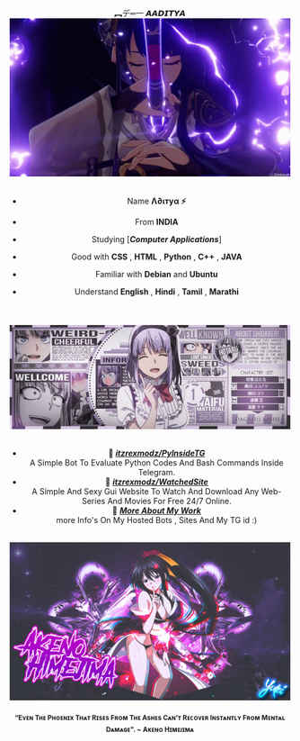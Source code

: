 <div>
<br/>
<center>︻デ═一 𝘼𝘼𝘿𝙄𝙏𝙔𝘼<center/>
<img src="./img/5fa0e3e226de58362578fd5e28caabf1.gif" width="500" />
<br/>
<br/>

- Name **Λ∂ιтуα ⚡**

- From **INDIA**

- Studying [***Computer Applications***]

- Good with **CSS** , **HTML** , **Python** , **C++** , **JAVA**
  
- Familiar with **Debian** and **Ubuntu** 

- Understand **English** , **Hindi** , **Tamil** , **Marathi**
<br/>
ㅤ
<img src="./img/f528d497274c571f83c2e3c2248bfebc.jpg" width="500" />
<br/>
<br/>
  
- 📘 [***itzrexmodz/PyInsideTG***](https://github.com/itzrexmodz/PyInsideTG) <br/>
  A Simple Bot To Evaluate Python Codes And Bash Commands Inside Telegram.
- 📙 [***itzrexmodz/WatchedSite***](https://revyz.onrender.com/) <br/>
  A Simple And Sexy Gui Website To Watch And Download Any Web-Series And Movies For Free 24/7 Online. 
- 📒 [***More About My Work***](https://telegram.dog/s/Was_Aditya?before=3) <br/>
  more Info's On My Hosted Bots , Sites And My TG id :)

<br/>
<img src="./img/_23_akeno-himejima-desktop-wallpaper_24022855.jpg" width="500" /><br/>
  
<sub> **“Eᴠᴇɴ Tʜᴇ Pʜᴏᴇɴɪx Tʜᴀᴛ Rɪsᴇs Fʀᴏᴍ Tʜᴇ Asʜᴇs Cᴀɴ’ᴛ Rᴇᴄᴏᴠᴇʀ Iɴsᴛᴀɴᴛʟʏ Fʀᴏᴍ Mᴇɴᴛᴀʟ Dᴀᴍᴀɢᴇ". ~ Aᴋᴇɴᴏ Hɪᴍᴇᴊɪᴍᴀ** </sub>
<!--
<img src="https://metrics.lecoq.io/Eilaluth?template=classic&base.header=0&base.activity=0&base.community=0&base.repositories=0&base.metadata=0&repositories=1&repositories=100&repositories.batch=100&repositories.forks=false&repositories.affiliations=owner&repositories.featured=Eilaluth%2FAyano%2CEilaluth%2FKyoko%2CEilaluth%2FKanna%2CEilaluth%2FHotaru%2CEilaluth%2FMocha&config.timezone=Asia%2FJakart"  />
-->
</div>
